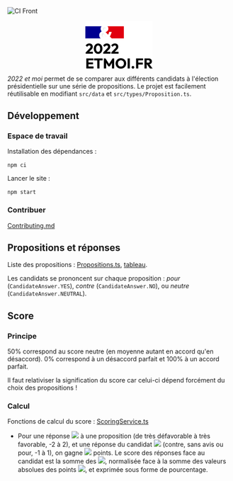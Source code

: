 ![CI Front](https://github.com/2022-app/2022/actions/workflows/node.js.yml/badge.svg)

<img style="display: block; margin-left: auto; margin-right: auto; width: 30%;" src="src/components/Icon/icons/logo.svg"></img>

_2022 et moi_ permet de se comparer aux différents candidats à l'élection présidentielle sur une série de propositions.
Le projet est facilement réutilisable en modifiant `src/data` et `src/types/Proposition.ts`.

## Développement

### Espace de travail

Installation des dépendances :

```
npm ci
```

Lancer le site :

```
npm start
```

### Contribuer

[Contributing.md](CONTRIBUTING.md)

## Propositions et réponses

Liste des propositions : [Propositions.ts](src/data/Propositions.ts), [tableau](https://www.2022etmoi.fr/app/table).

Les candidats se prononcent sur chaque proposition : *pour* (`CandidateAnswer.YES`), *contre* (`CandidateAnswer.NO`),
ou *neutre* (`CandidateAnswer.NEUTRAL`).

## Score

### Principe

50% correspond au score neutre (en moyenne autant en accord qu'en désaccord).
0% correspond à un désaccord parfait et 100% à un accord parfait.

Il faut relativiser la signification du score car celui-ci dépend forcément du choix des propositions !

### Calcul

Fonctions de calcul du score : [ScoringService.ts](src/services/ScoringService.ts)

- Pour une réponse <img src="https://render.githubusercontent.com/render/math?math=r_i"> à une proposition (de très
  défavorable à très favorable, -2 à 2),
  et une réponse du candidat <img src="https://render.githubusercontent.com/render/math?math=r'_i"> (contre, sans avis
  ou pour, -1 à 1), on gagne <img src="https://render.githubusercontent.com/render/math?math=p_i = r_i * r'_i"> points.
  Le score des réponses face au candidat est la somme
  des <img src="https://render.githubusercontent.com/render/math?math=p_i">, normalisée face à la somme des valeurs
  absolues des points <img src="https://render.githubusercontent.com/render/math?math=p_i">, et exprimée sous forme de
  pourcentage.
